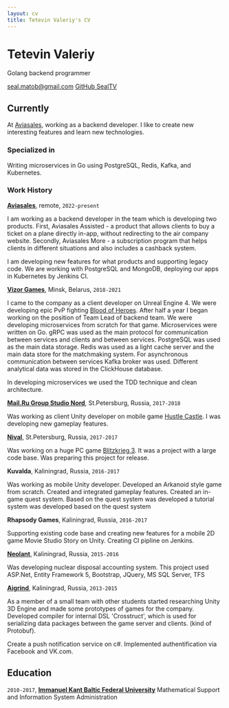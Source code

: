 ```yaml
---
layout: cv
title: Tetevin Valeriy's CV
---
```


# Tetevin Valeriy

Golang backend programmer

<div id="webaddress">
    <a href="mailto:seal.matob@gmail.com">seal.matob@gmail.com</a>
    <a href="https://github.com/SealTV">GitHub SealTV</a>
</div>

## Currently

At [Aviasales](https://aviasales.com), working as a backend developer. I like to create new interesting features and learn new technologies.  

### Specialized in

Writing microservices in Go using PostgreSQL, Redis, Kafka, and Kubernetes.

### Work History

**[Aviasales](https://aviasales.com)**, remote, `2022-present`

I am working as a backend developer in the team which is developing two products.
First, Aviasales Assisted - a product that allows clients to buy a ticket on a plane directly in-app, without redirecting to the air company website.
Secondly, Aviasales More - a subscription program that helps clients in different situations and also includes a cashback system.

I am developing new features for what products and supporting legacy code.
We are working with PostgreSQL and MongoDB, deploying our apps in Kubernetes by Jenkins CI.

**[Vizor Games](http://vizor-games.com/)**, Minsk, Belarus, `2018-2021`

I came to the company as a client developer on Unreal Engine 4.
We were developing epic PvP fighting [Blood of Heroes](https://bloodofheroes.online/).
After half a year I began working on the position of Team Lead of backend team.
We were developing microservices from scratch for that game.
Microservices were written on Go. gRPC was used as the main protocol for communication between services and clients and between services.
PostgreSQL was used as the main data storage.
Redis was used as a light cache server and the main data store for the matchmaking system. For asynchronous communication between services Kafka broker was used. Different analytical data was stored in the ClickHouse database.

In developing microservices we used the TDD technique and clean architecture.

**[Mail.Ru Group Studio Nord](http://corp.mail.ru/)**, St.Petersburg, Russia, `2017-2018`

Was working as client Unity developer on mobile game [Hustle Castle](https://play.google.com/store/apps/details?id=com.my.hc.rpg.kingdom.simulator). I was developing new gameplay features.

**[Nival](http://ru.nival.com/)**, St.Petersburg, Russia, `2017-2017`

Was working on a huge PC game [Blitzkrieg 3](https://store.steampowered.com/app/235380/Blitzkrieg_3).
It was a project with a large code base.
Was preparing this project for release.

**Kuvalda**, Kaliningrad, Russia, `2016-2017`

Was working as mobile Unity developer.  Developed an Arkanoid style game from scratch.
Created and integrated gameplay features.
Created an in-game quest system. Based on the quest system was developed a tutorial system was developed based on the quest system

**Rhapsody Games**, Kaliningrad, Russia, `2016-2017`

Supporting existing code base and creating new features for a mobile 2D game Movie Studio Story on Unity.
Creating CI pipline on Jenkins.

**[Neolant](www.neolant.ru)**, Kaliningrad, Russia, `2015-2016`

Was developing nuclear disposal accounting system.
This project used ASP.Net, Entity Framework 5, Bootstrap, JQuery, MS SQL Server, TFS

**[Aigrind](https://aigrind.com)**, Kaliningrad, Russia, `2013-2015`

As a member of a small team with other students started researching Unity 3D Engine and made some prototypes of games for the company.
Developed compiler for internal DSL 'Crosstruct', which is used for serializing data packages between the game server and clients. (kind of Protobuf).

Create a push notification service on c#.
Implemented authentification via Facebook and VK.com.

## Education

`2010-2017`, **[Immanuel Kant Baltic Federal University](https://eng.kantiana.ru)**
Mathematical Support and Information System Administration

<!-- ### Footer

Last updated: October 2022 -->
